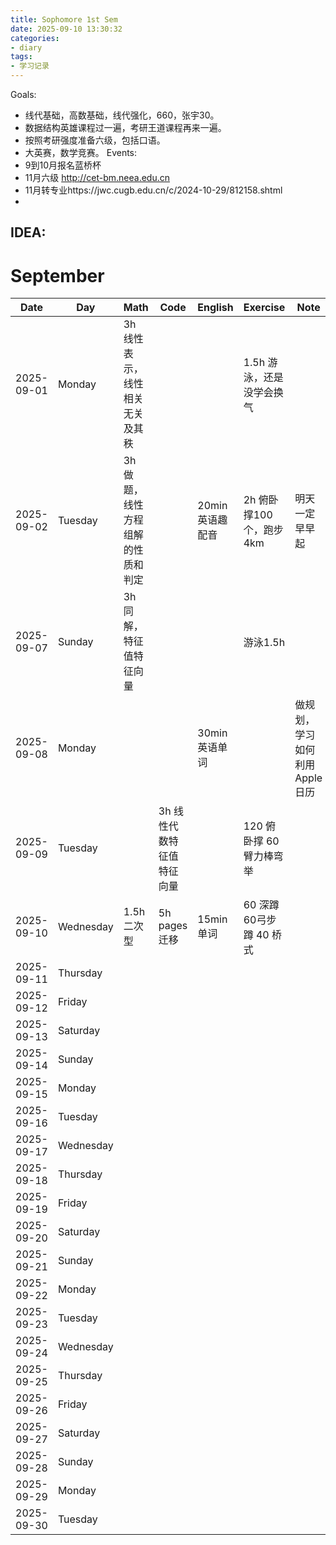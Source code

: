 ```yaml
---
title: Sophomore 1st Sem
date: 2025-09-10 13:30:32
categories: 
- diary
tags:
- 学习记录
---
```

Goals:
- 线代基础，高数基础，线代强化，660，张宇30。
- 数据结构英雄课程过一遍，考研王道课程再来一遍。
- 按照考研强度准备六级，包括口语。
- 大英赛，数学竞赛。
Events:
- 9到10月报名蓝桥杯
- 11月六级 http://cet-bm.neea.edu.cn
- 11月转专业https://jwc.cugb.edu.cn/c/2024-10-29/812158.shtml
- 
IDEA:
- 
# September

| Date | Day | Math | Code | English | Exercise | Note |
|------|-----|------|------|---------|----------|------|
| 2025-09-01 | Monday | 3h 线性表示，线性相关无关及其秩| | | 1.5h 游泳，还是没学会换气| |
| 2025-09-02 | Tuesday | 3h 做题，线性方程组解的性质和判定| | 20min英语趣配音| 2h 俯卧撑100个，跑步4km| 明天一定早早起|
| 2025-09-07 | Sunday | 3h 同解，特征值特征向量| | |游泳1.5h | |
| 2025-09-08 | Monday | | |30min 英语单词 | | 做规划，学习如何利用Apple日历|
| 2025-09-09 | Tuesday | | 3h 线性代数特征值特征向量| | 120 俯卧撑 60 臂力棒弯举| |
| 2025-09-10 | Wednesday |1.5h 二次型| 5h pages迁移| 15min 单词| 60 深蹲 60弓步蹲 40 桥式| |
| 2025-09-11 | Thursday | | | | | |
| 2025-09-12 | Friday | | | | | |
| 2025-09-13 | Saturday | | | | | |
| 2025-09-14 | Sunday | | | | | |
| 2025-09-15 | Monday | | | | | |
| 2025-09-16 | Tuesday | | | | | |
| 2025-09-17 | Wednesday | | | | | |
| 2025-09-18 | Thursday | | | | | |
| 2025-09-19 | Friday | | | | | |
| 2025-09-20 | Saturday | | | | | |
| 2025-09-21 | Sunday | | | | | |
| 2025-09-22 | Monday | | | | | |
| 2025-09-23 | Tuesday | | | | | |
| 2025-09-24 | Wednesday | | | | | |
| 2025-09-25 | Thursday | | | | | |
| 2025-09-26 | Friday | | | | | |
| 2025-09-27 | Saturday | | | | | |
| 2025-09-28 | Sunday | | | | | |
| 2025-09-29 | Monday | | | | | |
| 2025-09-30 | Tuesday | | | | | |
